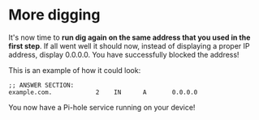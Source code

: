# More digging

It's now time to **run dig again on the same address that you used in the first step**. If all went well
it should now, instead of displaying a proper IP address, display 0.0.0.0. You have successfully blocked the address!

This is an example of how it could look:
```
;; ANSWER SECTION:
example.com.            2    IN      A       0.0.0.0
```

You now have a Pi-hole service running on your device!
